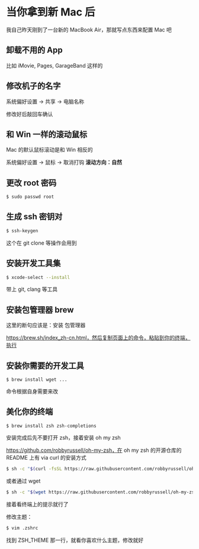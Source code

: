 # 当你拿到新 Mac 后

我自己昨天刚到了一台新的 MacBook Air，那就写点东西来配置 Mac 吧

## 卸载不用的 App

比如 iMovie, Pages, GarageBand 这样的

## 修改机子的名字

系统偏好设置 -> 共享 -> 电脑名称

修改好后敲回车确认

## 和 Win 一样的滚动鼠标

Mac 的默认鼠标滚动是和 Win 相反的

系统偏好设置 -> 鼠标 -> 取消打钩 **滚动方向：自然**

## 更改 root 密码

```bash
$ sudo passwd root
```

## 生成 ssh 密钥对

```bash
$ ssh-keygen
```

这个在 git clone 等操作会用到

## 安装开发工具集

```bash
$ xcode-select --install
```

带上 git, clang 等工具

## 安装包管理器 brew

这里的断句应该是：安装 包管理器

https://brew.sh/index_zh-cn.html，然后复制页面上的命令，粘贴到你的终端，执行

## 安装你需要的开发工具

```
$ brew install wget ...
```

命令根据自身需要来改

## 美化你的终端

```
$ brew install zsh zsh-completions
```

安装完成后先不要打开 zsh，接着安装 oh my zsh

https://github.com/robbyrussell/oh-my-zsh，在 oh my zsh 的开源仓库的 README 上有 via curl 的安装方式

```bash
$ sh -c "$(curl -fsSL https://raw.githubusercontent.com/robbyrussell/oh-my-zsh/master/tools/install.sh)"
```

或者通过 wget

```bash
$ sh -c "$(wget https://raw.githubusercontent.com/robbyrussell/oh-my-zsh/master/tools/install.sh -O -)"
```

接着看终端上的提示就行了

修改主题：

```bash
$ vim .zshrc
```

找到 ZSH_THEME 那一行，就看你喜欢什么主题，修改就好
